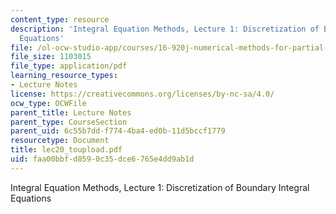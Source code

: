 ```yaml
---
content_type: resource
description: 'Integral Equation Methods, Lecture 1: Discretization of Boundary Integral
  Equations'
file: /ol-ocw-studio-app/courses/16-920j-numerical-methods-for-partial-differential-equations-sma-5212-spring-2003/faa00bbfd8590c35dce6765e4dd9ab1d_lec20_toupload.pdf
file_size: 1103015
file_type: application/pdf
learning_resource_types:
- Lecture Notes
license: https://creativecommons.org/licenses/by-nc-sa/4.0/
ocw_type: OCWFile
parent_title: Lecture Notes
parent_type: CourseSection
parent_uid: 6c55b7dd-f774-4ba4-ed0b-11d5bccf1779
resourcetype: Document
title: lec20_toupload.pdf
uid: faa00bbf-d859-0c35-dce6-765e4dd9ab1d
---
```

Integral Equation Methods, Lecture 1: Discretization of Boundary Integral Equations